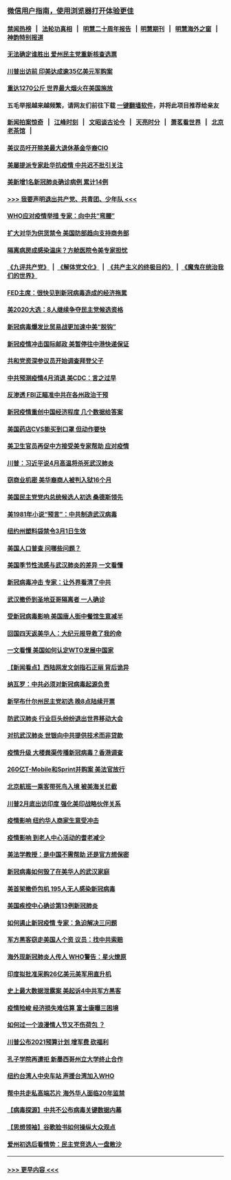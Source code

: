 ### [微信用户指南，使用浏览器打开体验更佳](https://github.com/gfw-breaker/banned-news1/blob/master/indexes/wechat-guide.md?t=0)
#### [禁闻热榜](热点新闻.md?t=0)  &nbsp;&nbsp;|&nbsp;&nbsp; [法轮功真相](https://github.com/gfw-breaker/truth/blob/master/README.md?t=0) &nbsp;&nbsp;|&nbsp;&nbsp; [明慧二十周年报告](https://github.com/gfw-breaker/mh-reports/blob/master/README.md?t=0) &nbsp;&nbsp;|&nbsp;&nbsp;[明慧期刊](https://github.com/gfw-breaker/mh-qikan) &nbsp;&nbsp;|&nbsp;&nbsp; [明慧海外之窗](https://github.com/gfw-breaker/mh-news/blob/master/README.md?t=0) &nbsp;&nbsp;|&nbsp;&nbsp; [神韵特别报道](https://github.com/gfw-breaker/mh-news/blob/master/shenyun.md?t=0)
#### [无法确定谁胜出 爱州民主党重新核查选票](../pages/nsc412/n11864830.md?t=02131733) 
#### [川普出访前 印美达成逾35亿美元军购案](../pages/nsc412/n11865444.md?t=02131733) 
#### [重达1270公斤 世界最大烟火在美国施放](../pages/nsc412/n11865198.md?t=02131733) 
#### 五毛举报越来越频繁，请网友们前往下载 [一键翻墙软件](https://github.com/gfw-breaker/ssr-accounts)，并将此项目推荐给亲友
#### [新闻拍案惊奇](https://github.com/gfw-breaker/banned-news1/blob/master/pages/link4.md) &nbsp;&nbsp;|&nbsp;&nbsp; [江峰时刻](https://github.com/gfw-breaker/banned-news1/blob/master/pages/link4.md) &nbsp;&nbsp;|&nbsp;&nbsp; [文昭谈古论今](https://github.com/gfw-breaker/banned-news1/blob/master/pages/link4.md) &nbsp;&nbsp;|&nbsp;&nbsp; [天亮时分](https://github.com/gfw-breaker/banned-news1/blob/master/pages/link4.md) &nbsp;&nbsp;|&nbsp;&nbsp; [萧茗看世界](https://github.com/gfw-breaker/banned-news1/blob/master/pages/link4.md) &nbsp;&nbsp;|&nbsp;&nbsp; [北京老茶馆](https://github.com/gfw-breaker/banned-news1/blob/master/pages/link4.md) &nbsp;&nbsp;|&nbsp;&nbsp; 
#### [美议员吁开除美最大退休基金华裔CIO](../pages/nsc412/n11865230.md?t=02131733) 
#### [美屡提派专家赴华抗疫情 中共迟不批引关注](../pages/nsc412/n11864719.md?t=02131733) 
#### [美新增1名新冠肺炎确诊病例 累计14例](../pages/nsc412/n11864893.md?t=02131733) 
#### [>>> 我要声明退出共产党、共青团、少年队 <<<](https://github.com/begood0513/goodnews/blob/master/quit/letter.md) 
#### [WHO应对疫情举措 专家：向中共“弯腰”](../pages/nsc412/n11864727.md?t=02131733) 
#### [扩大对华为供货禁令 美国防部趋向支持商务部](../pages/nsc412/n11864773.md?t=02131733) 
#### [隔离病房成感染温床？方舱医院令美专家担忧](../pages/nsc412/n11864575.md?t=02131733) 
#### [《九评共产党》](https://github.com/begood0513/9ping.md/blob/master/README.md) &nbsp;|&nbsp; [《解体党文化》](../../../../jtdwh.md/blob/master/README.md)  &nbsp;|&nbsp; [《共产主义的终极目的》](../../../../gczydzjmd.md/blob/master/README.md) &nbsp;|&nbsp; [《魔鬼在统治我们的世界》](../../../../mgztzwmdsj.md/blob/master/README.md) 
#### [FED主席：很快见到新冠病毒造成的经济拖累](../pages/nsc412/n11864507.md?t=02131733) 
#### [美2020大选：8人继续争夺民主党候选资格](../pages/nsc412/n11864327.md?t=02131733) 
#### [新冠病毒爆发比贸易战更加速中美“脱钩”](../pages/nsc412/n11864470.md?t=02131733) 
#### [新冠疫情冲击国际邮政 美暂停往中港快递保证](../pages/nsc412/n11864207.md?t=02131733) 
#### [共和党资深参议员开始调查拜登父子](../pages/nsc412/n11863984.md?t=02131733) 
#### [中共预测疫情4月消退 美CDC：言之过早](../pages/nsc412/n11864310.md?t=02131733) 
#### [反渗透 FBI正瞄准中共在各州政治干预](../pages/nsc412/n11864300.md?t=02131733) 
#### [新冠疫情重创中国经济程度 几个数据给答案](../pages/nsc412/n11864203.md?t=02131733) 
#### [美国药店CVS能买到口罩 但动作要快](../pages/nsc412/n11862438.md?t=02131733) 
#### [美卫生官员再促中方接受美专家帮助 应对疫情](../pages/nsc412/n11864043.md?t=02131733) 
#### [川普：习近平说4月高温将杀死武汉肺炎](../pages/nsc412/n11860814.md?t=02131733) 
#### [窃商业机密 美华裔商人被判入狱16个月](../pages/nsc412/n11863911.md?t=02131733) 
#### [美国民主党党内总统候选人初选 桑德斯领先](../pages/nsc412/n11863475.md?t=02131733) 
#### [美1981年小说“预言”：中共制造武汉病毒](../pages/nsc412/n11863306.md?t=02131733) 
#### [纽约州塑料袋禁令3月1日生效](../pages/nsc412/n11862832.md?t=02131733) 
#### [美国人口普查  问哪些问题？](../pages/nsc412/n11862808.md?t=02131733) 
#### [美国季节性流感与武汉肺炎的差异 一文看懂](../pages/nsc412/n11862428.md?t=02131733) 
#### [新冠病毒冲击 专家：让外界看清了中共](../pages/nsc412/n11862280.md?t=02131733) 
#### [武汉撤侨到圣地亚哥隔离者 一人确诊](../pages/nsc412/n11862460.md?t=02131733) 
#### [受新冠病毒影响 美国唐人街中餐馆生意减半](../pages/nsc412/n11861940.md?t=02131733) 
#### [回国四天返美华人：大纪元报导救了我的命](../pages/nsc412/n11862181.md?t=02131733) 
#### [一文看懂 美国如何认定WTO发展中国家](../pages/nsc412/n11862051.md?t=02131733) 
#### [【新闻看点】西陆网发文剑指石正丽 背后诡异](../pages/nsc412/n11861792.md?t=02131733) 
#### [纳瓦罗：中共必须对新冠病毒起源负责](../pages/nsc412/n11861810.md?t=02131733) 
#### [新罕布什尔州民主党初选 晚8点陆续开票](../pages/nsc412/n11861872.md?t=02131733) 
#### [防武汉肺炎 行业巨头纷纷退出世界移动大会](../pages/nsc412/n11861795.md?t=02131733) 
#### [对抗武汉肺炎 世银向中共提供技术而非贷款](../pages/nsc412/n11861652.md?t=02131733) 
#### [疫情升级 大楼粪渠传播新冠病毒？香港调查](../pages/nsc412/n11861556.md?t=02131733) 
#### [260亿T-Mobile和Sprint并购案 美法官放行](../pages/nsc412/n11861511.md?t=02131733) 
#### [北京航班一乘客带死鸟入境 被美海关拦截](../pages/nsc412/n11861317.md?t=02131733) 
#### [川普2月底出访印度 强化美印战略伙伴关系](../pages/nsc412/n11860557.md?t=02131733) 
#### [疫情影响  纽约华人商家生意受冲击](../pages/nsc412/n11860284.md?t=02131733) 
#### [疫情影响  到老人中心活动的耆老减少](../pages/nsc412/n11860199.md?t=02131733) 
#### [美法学教授：是中国不需帮助 还是官方想保密](../pages/nsc412/n11859492.md?t=02131733) 
#### [新冠病毒如何毁了在美华人的武汉家庭](../pages/nsc412/n11859524.md?t=02131733) 
#### [美首架撤侨包机 195人无人感染新冠病毒](../pages/nsc412/n11859908.md?t=02131733) 
#### [美国疾控中心确诊第13例新冠肺炎](../pages/nsc412/n11859966.md?t=02131733) 
#### [如何遏止新冠疫情 专家：急迫解决三问题](../pages/nsc412/n11859685.md?t=02131733) 
#### [军方黑客窃走美国人个资 议员：找中共索赔](../pages/nsc412/n11859371.md?t=02131733) 
#### [海外现新冠肺炎人传人 WHO警告：星火燎原](../pages/nsc412/n11859252.md?t=02131733) 
#### [印度拟批准采购26亿美元美军用直升机](../pages/nsc412/n11859143.md?t=02131733) 
#### [史上最大数据泄露案 美起诉4中共军方黑客](../pages/nsc412/n11859115.md?t=02131733) 
#### [疫情险峻 经济损失难估算 富士康曝三困境](../pages/nsc412/n11859120.md?t=02131733) 
#### [如何过一个浪漫情人节又不伤荷包 ？](../pages/nsc412/n11858969.md?t=02131733) 
#### [川普公布2021预算计划 增军费 砍福利](../pages/nsc412/n11859012.md?t=02131733) 
#### [孔子学院再遭拒 新墨西哥州立大学终止合作](../pages/nsc412/n11858661.md?t=02131733) 
#### [纽约台湾人中央车站  声援台湾加入WHO](../pages/nsc412/n11857757.md?t=02131733) 
#### [帮中共走私高端芯片 海外华人面临20年监禁](../pages/nsc412/n11855016.md?t=02131733) 
#### [【病毒探源】中共不公布病毒关键数据内幕](../pages/nsc412/n11856584.md?t=02131733) 
#### [【思想领袖】谷歌脸书如何操纵大众观点](../pages/nsc412/n11680874.md?t=02131733) 
#### [爱州初选后看情势：民主党竞选人一盘散沙](../pages/nsc412/n11856557.md?t=02131733) 

----
#### [ >>> 更早内容 <<< ](../indexes/nsc412-earlier.md)
